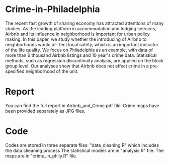 # Crime-in-Philadelphia

The recent fast growth of sharing economy has attracted attentions of many
studies. As the leading platform in accommodation and lodging services, Airbnb
and its influence in neighborhood is important for urban policy making. In this
paper, we study whether the introducing of Airbnb to neighborhoods would af-
fect local safety, which is an important indicator of the life quality. We focus on
Philadelphia as an example, with data of more than 6 thousand Airbnb listings
and 10 year's crime data. Statistical methods, such as regression discontinuity
analysis, are applied on the block group level. Our analyses show that Airbnb
does not affect crime in a pre-specified neighborhood of the unit.

# Report

You can find the full report in Airbnb_and_Crime.pdf file. Crime maps have been provided separately as JPG files. 

# Code

Codes are stored in three separate files: "data_cleaning.R" which includes the data clieaning process
The statistical models are in "analysis.R" file. The maps are in "crime_in_phily.R" file. 
